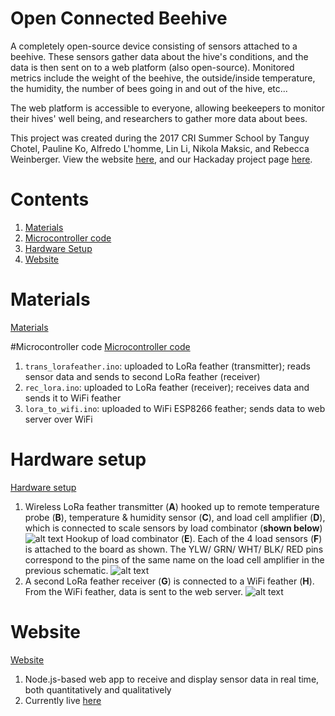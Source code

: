# Open Connected Beehive
A completely open-source device consisting of sensors attached to a beehive. These sensors gather data about the hive's conditions, and the data is then sent on to a web platform (also open-source). Monitored metrics include the weight of the beehive, the outside/inside temperature, the humidity, the number of bees going in and out of the hive, etc...


The web platform is accessible to everyone, allowing beekeepers to monitor their hives' well being, and researchers to gather more data about bees.


This project was created during the 2017 CRI Summer School by Tanguy Chotel, Pauline Ko, Alfredo L'homme, Lin Li, Nikola Maksic, and Rebecca Weinberger. View the website [here](https://beetches.herokuapp.com/), and our Hackaday project page [here](https://hackaday.io/project/26182-open-connected-beehive).

# Contents
1. [Materials](https://github.com/rweinberger/connected-beehive/#materials)
2. [Microcontroller code](https://github.com/rweinberger/connected-beehive/#microcontroller-code)
3. [Hardware Setup](https://github.com/rweinberger/connected-beehive/#hardware-setup)
4. [Website](https://github.com/rweinberger/connected-beehive/#website)

# Materials
[Materials](https://hackaday.io/project/26182/components)

#Microcontroller code
[Microcontroller code](https://github.com/rweinberger/connected-beehive/tree/master/arduino)

1. `trans_lorafeather.ino`: uploaded to LoRa feather (transmitter); reads sensor data and sends to second LoRa feather (receiver)
2. `rec_lora.ino`: uploaded to LoRa feather (receiver); receives data and sends it to WiFi feather
3. `lora_to_wifi.ino`: uploaded to WiFi ESP8266 feather; sends data to web server over WiFi

# Hardware setup
[Hardware setup](https://github.com/rweinberger/connected-beehive/tree/master/images)

1. Wireless LoRa feather transmitter (**A**) hooked up to remote temperature probe (**B**), temperature & humidity sensor (**C**), and load cell amplifier (**D**), which is connected to scale sensors by load combinator (**shown below**)
![alt text][lora_trans]
Hookup of load combinator (**E**). Each of the 4 load sensors (**F**) is attached to the board as shown. The YLW/ GRN/ WHT/ BLK/ RED pins correspond to the pins of the same name on the load cell amplifier in the previous schematic.
![alt text][load_combinator]
2. A second LoRa feather receiver (**G**) is connected to a WiFi feather (**H**). From the WiFi feather, data is sent to the web server.
![alt text][lora_to_wifi]

# Website 

[Website](https://github.com/rweinberger/connected-beehive-site/tree/766d86099f8420a70ec02faaa4ec69ae013b3f15)

1. Node.js-based web app to receive and display sensor data in real time, both quantitatively and qualitatively
2. Currently live [here](https://beetches.herokuapp.com/)

[lora_trans]: https://raw.githubusercontent.com/rweinberger/connected-beehive/master/images/lora_trans.png
[load_combinator]: https://raw.githubusercontent.com/rweinberger/connected-beehive/master/images/load_combinator.png
[lora_to_wifi]: https://raw.githubusercontent.com/rweinberger/connected-beehive/master/images/lora_to_wifi.png